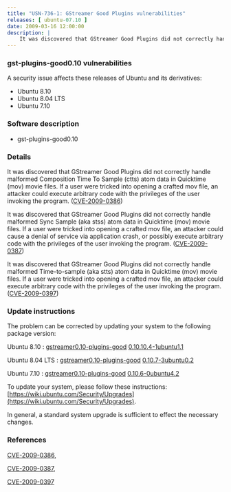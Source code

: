 ```yaml
---
title: "USN-736-1: GStreamer Good Plugins vulnerabilities"
releases: [ ubuntu-07.10 ]
date: 2009-03-16 12:00:00
description: |
    It was discovered that GStreamer Good Plugins did not correctly handle malformed Composition Time To Sample (ctts) atom data in Quicktime (mov) movie files. If a user were tricked into opening a crafted mov file, an attacker could execute arbitrary code with the privileges of the user invoking the program. ([CVE-2009-0386](http://people.ubuntu.com/~ubuntu-security/cve/CVE-2009-0386))
--- 
```

 
### gst-plugins-good0.10 vulnerabilities

A security issue affects these releases of Ubuntu and its derivatives:

* Ubuntu 8.10
* Ubuntu 8.04 LTS
* Ubuntu 7.10

### Software description

* gst-plugins-good0.10 

### Details

It was discovered that GStreamer Good Plugins did not correctly handle malformed Composition Time To Sample (ctts) atom data in Quicktime (mov) movie files. If a user were tricked into opening a crafted mov file, an attacker could execute arbitrary code with the privileges of the user invoking the program. ([CVE-2009-0386](http://people.ubuntu.com/~ubuntu-security/cve/CVE-2009-0386))

It was discovered that GStreamer Good Plugins did not correctly handle malformed Sync Sample (aka stss) atom data in Quicktime (mov) movie files. If a user were tricked into opening a crafted mov file, an attacker could cause a denial of service via application crash, or possibly execute arbitrary code with the privileges of the user invoking the program. ([CVE-2009-0387](http://people.ubuntu.com/~ubuntu-security/cve/CVE-2009-0387))

It was discovered that GStreamer Good Plugins did not correctly handle malformed Time-to-sample (aka stts) atom data in Quicktime (mov) movie files. If a user were tricked into opening a crafted mov file, an attacker could execute arbitrary code with the privileges of the user invoking the program. ([CVE-2009-0397](http://people.ubuntu.com/~ubuntu-security/cve/CVE-2009-0397)) 

### Update instructions

The problem can be corrected by updating your system to the following package version:

Ubuntu 8.10
 : [gstreamer0.10-plugins-good](https://launchpad.net/ubuntu/+source/gst-plugins-good0.10) <span> [0.10.10.4-1ubuntu1.1](https://launchpad.net/ubuntu/+source/gst-plugins-good0.10/0.10.10.4-1ubuntu1.1) </span> 

Ubuntu 8.04 LTS
 : [gstreamer0.10-plugins-good](https://launchpad.net/ubuntu/+source/gst-plugins-good0.10) <span> [0.10.7-3ubuntu0.2](https://launchpad.net/ubuntu/+source/gst-plugins-good0.10/0.10.7-3ubuntu0.2) </span> 

Ubuntu 7.10
 : [gstreamer0.10-plugins-good](https://launchpad.net/ubuntu/+source/gst-plugins-good0.10) <span> [0.10.6-0ubuntu4.2](https://launchpad.net/ubuntu/+source/gst-plugins-good0.10/0.10.6-0ubuntu4.2) </span> 

To update your system, please follow these instructions: [https://wiki.ubuntu.com/Security/Upgrades](https://wiki.ubuntu.com/Security/Upgrades).

In general, a standard system upgrade is sufficient to effect the necessary changes. 

### References

 [CVE-2009-0386](http://people.ubuntu.com/~ubuntu-security/cve/CVE-2009-0386), 

 [CVE-2009-0387](http://people.ubuntu.com/~ubuntu-security/cve/CVE-2009-0387), 

 [CVE-2009-0397](http://people.ubuntu.com/~ubuntu-security/cve/CVE-2009-0397)
 

